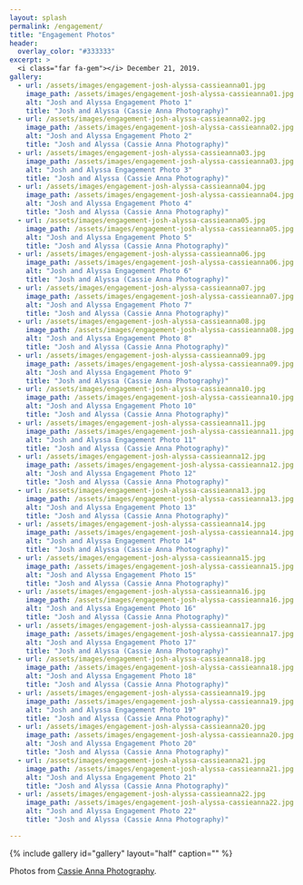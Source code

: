 ```yaml
---
layout: splash
permalink: /engagement/
title: "Engagement Photos"
header:
  overlay_color: "#333333"
excerpt: >
  <i class="far fa-gem"></i> December 21, 2019.
gallery:
  - url: /assets/images/engagement-josh-alyssa-cassieanna01.jpg
    image_path: /assets/images/engagement-josh-alyssa-cassieanna01.jpg
    alt: "Josh and Alyssa Engagement Photo 1"
    title: "Josh and Alyssa (Cassie Anna Photography)"
  - url: /assets/images/engagement-josh-alyssa-cassieanna02.jpg
    image_path: /assets/images/engagement-josh-alyssa-cassieanna02.jpg
    alt: "Josh and Alyssa Engagement Photo 2"
    title: "Josh and Alyssa (Cassie Anna Photography)"
  - url: /assets/images/engagement-josh-alyssa-cassieanna03.jpg
    image_path: /assets/images/engagement-josh-alyssa-cassieanna03.jpg
    alt: "Josh and Alyssa Engagement Photo 3"
    title: "Josh and Alyssa (Cassie Anna Photography)"
  - url: /assets/images/engagement-josh-alyssa-cassieanna04.jpg
    image_path: /assets/images/engagement-josh-alyssa-cassieanna04.jpg
    alt: "Josh and Alyssa Engagement Photo 4"
    title: "Josh and Alyssa (Cassie Anna Photography)"
  - url: /assets/images/engagement-josh-alyssa-cassieanna05.jpg
    image_path: /assets/images/engagement-josh-alyssa-cassieanna05.jpg
    alt: "Josh and Alyssa Engagement Photo 5"
    title: "Josh and Alyssa (Cassie Anna Photography)"
  - url: /assets/images/engagement-josh-alyssa-cassieanna06.jpg
    image_path: /assets/images/engagement-josh-alyssa-cassieanna06.jpg
    alt: "Josh and Alyssa Engagement Photo 6"
    title: "Josh and Alyssa (Cassie Anna Photography)"
  - url: /assets/images/engagement-josh-alyssa-cassieanna07.jpg
    image_path: /assets/images/engagement-josh-alyssa-cassieanna07.jpg
    alt: "Josh and Alyssa Engagement Photo 7"
    title: "Josh and Alyssa (Cassie Anna Photography)"
  - url: /assets/images/engagement-josh-alyssa-cassieanna08.jpg
    image_path: /assets/images/engagement-josh-alyssa-cassieanna08.jpg
    alt: "Josh and Alyssa Engagement Photo 8"
    title: "Josh and Alyssa (Cassie Anna Photography)"
  - url: /assets/images/engagement-josh-alyssa-cassieanna09.jpg
    image_path: /assets/images/engagement-josh-alyssa-cassieanna09.jpg
    alt: "Josh and Alyssa Engagement Photo 9"
    title: "Josh and Alyssa (Cassie Anna Photography)"
  - url: /assets/images/engagement-josh-alyssa-cassieanna10.jpg
    image_path: /assets/images/engagement-josh-alyssa-cassieanna10.jpg
    alt: "Josh and Alyssa Engagement Photo 10"
    title: "Josh and Alyssa (Cassie Anna Photography)"
  - url: /assets/images/engagement-josh-alyssa-cassieanna11.jpg
    image_path: /assets/images/engagement-josh-alyssa-cassieanna11.jpg
    alt: "Josh and Alyssa Engagement Photo 11"
    title: "Josh and Alyssa (Cassie Anna Photography)"
  - url: /assets/images/engagement-josh-alyssa-cassieanna12.jpg
    image_path: /assets/images/engagement-josh-alyssa-cassieanna12.jpg
    alt: "Josh and Alyssa Engagement Photo 12"
    title: "Josh and Alyssa (Cassie Anna Photography)"
  - url: /assets/images/engagement-josh-alyssa-cassieanna13.jpg
    image_path: /assets/images/engagement-josh-alyssa-cassieanna13.jpg
    alt: "Josh and Alyssa Engagement Photo 13"
    title: "Josh and Alyssa (Cassie Anna Photography)"
  - url: /assets/images/engagement-josh-alyssa-cassieanna14.jpg
    image_path: /assets/images/engagement-josh-alyssa-cassieanna14.jpg
    alt: "Josh and Alyssa Engagement Photo 14"
    title: "Josh and Alyssa (Cassie Anna Photography)"
  - url: /assets/images/engagement-josh-alyssa-cassieanna15.jpg
    image_path: /assets/images/engagement-josh-alyssa-cassieanna15.jpg
    alt: "Josh and Alyssa Engagement Photo 15"
    title: "Josh and Alyssa (Cassie Anna Photography)"
  - url: /assets/images/engagement-josh-alyssa-cassieanna16.jpg
    image_path: /assets/images/engagement-josh-alyssa-cassieanna16.jpg
    alt: "Josh and Alyssa Engagement Photo 16"
    title: "Josh and Alyssa (Cassie Anna Photography)"
  - url: /assets/images/engagement-josh-alyssa-cassieanna17.jpg
    image_path: /assets/images/engagement-josh-alyssa-cassieanna17.jpg
    alt: "Josh and Alyssa Engagement Photo 17"
    title: "Josh and Alyssa (Cassie Anna Photography)"
  - url: /assets/images/engagement-josh-alyssa-cassieanna18.jpg
    image_path: /assets/images/engagement-josh-alyssa-cassieanna18.jpg
    alt: "Josh and Alyssa Engagement Photo 18"
    title: "Josh and Alyssa (Cassie Anna Photography)"
  - url: /assets/images/engagement-josh-alyssa-cassieanna19.jpg
    image_path: /assets/images/engagement-josh-alyssa-cassieanna19.jpg
    alt: "Josh and Alyssa Engagement Photo 19"
    title: "Josh and Alyssa (Cassie Anna Photography)"
  - url: /assets/images/engagement-josh-alyssa-cassieanna20.jpg
    image_path: /assets/images/engagement-josh-alyssa-cassieanna20.jpg
    alt: "Josh and Alyssa Engagement Photo 20"
    title: "Josh and Alyssa (Cassie Anna Photography)"
  - url: /assets/images/engagement-josh-alyssa-cassieanna21.jpg
    image_path: /assets/images/engagement-josh-alyssa-cassieanna21.jpg
    alt: "Josh and Alyssa Engagement Photo 21"
    title: "Josh and Alyssa (Cassie Anna Photography)"
  - url: /assets/images/engagement-josh-alyssa-cassieanna22.jpg
    image_path: /assets/images/engagement-josh-alyssa-cassieanna22.jpg
    alt: "Josh and Alyssa Engagement Photo 22"
    title: "Josh and Alyssa (Cassie Anna Photography)"

---
```


{% include gallery id="gallery" layout="half" caption="" %}

Photos from <a href="https://www.cassieanna.com" target="_blank">Cassie Anna Photography</a>.
